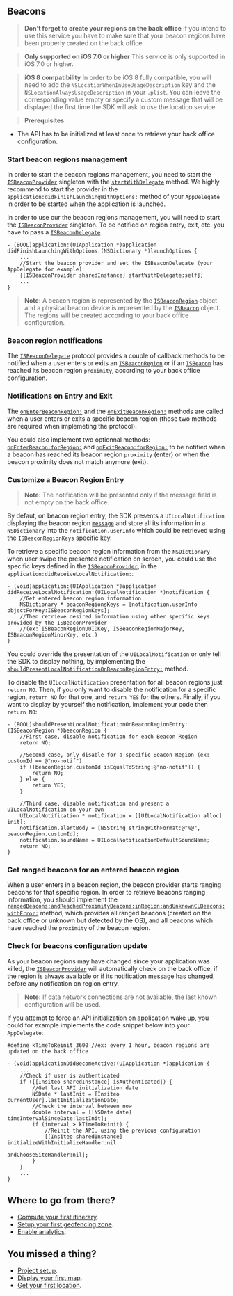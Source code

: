 ## Beacons

> **Don't forget to create your regions on the back office** If you intend to use this service you have to make sure that your beacon regions have been properly created on the back office.

> **Only supported on iOS 7.0 or higher** This service is only supported in iOS 7.0 or higher.

> **iOS 8 compatibility** In order to be iOS 8 fully compatible, you will need to add the `NSLocationWhenInUseUsageDescription` key and the `NSLocationAlwaysUsageDescription` in your `.plist`. You can leave the corresponding value empty or specify a custom message that will be displayed the first time the SDK will ask to use the location service.

> **Prerequisites**
- The API has to be initialized at least once to retrieve your back office configuration.

### Start beacon regions management

In order to start the beacon regions management, you need to start the [`ISBeaconProvider`](http://dev.insiteo.com/api/doc/ios/Classes/ISBeaconProvider.html) singleton with the [`startWithDelegate`](http://dev.insiteo.com/api/doc/ios/Classes/ISBeaconProvider.html#//api/name/startWithDelegate:) method. We highly recommend to start the provider in the `application:didFinishLaunchingWithOptions:` method of your `AppDelegate` in order to be started when the application is launched.

In order to use our the beacon regions management, you will need to start the [`ISBeaconProvider`](http://dev.insiteo.com/api/doc/ios/Classes/ISBeaconProvider.html) singleton. To be notified on region entry, exit, etc. you have to pass a [`ISBeaconDelegate`](http://dev.insiteo.com/api/doc/ios/Protocols/ISBeaconDelegate.html)

```objectivec++
- (BOOL)application:(UIApplication *)application didFinishLaunchingWithOptions:(NSDictionary *)launchOptions {
    ...
    //Start the beacon provider and set the ISBeaconDelegate (your AppDelegate for example)
    [[ISBeaconProvider sharedInstance] startWithDelegate:self];
    ...
}
```

> **Note:** A beacon region is represented by the [`ISBeaconRegion`](http://dev.insiteo.com/api/doc/ios/Classes/ISBeaconRegion.html) object and a physical beacon device is represented by the [`ISBeacon`](http://dev.insiteo.com/api/doc/ios/Classes/ISBeacon.html) object. The regions will be created according to your back office configuration.

### Beacon region notifications

The [`ISBeaconDelegate`](http://dev.insiteo.com/api/doc/ios/Protocols/ISBeaconDelegate.html) protocol provides a couple of callback methods to be notified when a user enters or exits an [`ISBeaconRegion`](http://dev.insiteo.com/api/doc/ios/Classes/ISBeaconRegion.html) or if an [`ISBeacon`](http://dev.insiteo.com/api/doc/ios/Classes/ISBeacon.html) has reached its beacon region `proximity`, according to your back office configuration.

### Notifications on Entry and Exit

The [`onEnterBeaconRegion:`](http://dev.insiteo.com/api/doc/ios/Protocols/ISBeaconDelegate.html#//api/name/onEnterBeaconRegion:) and the [`onExitBeaconRegion:`](http://dev.insiteo.com/api/doc/ios/Protocols/ISBeaconDelegate.html#//api/name/onExitBeaconRegion:) methods are called when a user enters or exits a specific beacon region (those two methods are required when implemeting the protocol).

You could also implement two optionnal methods: [`onEnterBeacon:forRegion:`](http://dev.insiteo.com/api/doc/ios/Protocols/ISBeaconDelegate.html#//api/name/onEnterBeacon:forRegion:) and [`onExitBeacon:forRegion:`](http://dev.insiteo.com/api/doc/ios/Protocols/ISBeaconDelegate.html#//api/name/onExitBeacon:forRegion:) to be notified when a beacon has reached its beacon region `proximity` (enter) or when the beacon proximity does not match anymore (exit).

### Customize a Beacon Region Entry

> **Note:** The notification will be presented only if the message field is not empty on the back office.

By defaut, on beacon region entry, the SDK presents a `UILocalNotification` displaying the beacon region [`message`](http://dev.insiteo.com/api/doc/ios/Classes/ISBeaconRegion.html#//api/name/message) and store all its information in a `NSDictionary` into the `notification.userInfo` which could be retrieved using the `ISBeaconRegionKeys` specific key.

To retrieve a specific beacon region information from the `NSDictionary` when user swipe the presented notification on screen, you could use the specific keys defined in the [`ISBeaconProvider`](http://dev.insiteo.com/api/doc/ios/Classes/ISBeaconProvider.html), in the `application:didReceiveLocalNotification:`:

```objectivec++
- (void)application:(UIApplication *)application didReceiveLocalNotification:(UILocalNotification *)notification {
    //Get entered beacon region information
    NSDictionary * beaconRegionsKeys = [notification.userInfo objectForKey:ISBeaconRegionKeys];
    //Then retrieve desired information using other specific keys provided by the ISBeaconProvider
    //(ex: ISBeaconRegionUUIDKey, ISBeaconRegionMajorKey, ISBeaconRegionMinorKey, etc.)
}
```

You could override the presentation of the `UILocalNotification` or only tell the SDK to display nothing, by implementing the [`shouldPresentLocalNotificationOnBeaconRegionEntry:`](http://dev.insiteo.com/api/doc/ios/Protocols/ISBeaconDelegate.html#//api/name/shouldPresentLocalNotificationOnBeaconRegionEntry:) method.

To disable the `UILocalNotification` presentation for all beacon regions just `return NO`. Then, if you only want to disable the notification for a specific region, `return NO` for that one, and `return YES` for the others. Finally, if you want to display by yourself the notification, implement your code then `return NO`:

```objectivec++
- (BOOL)shouldPresentLocalNotificationOnBeaconRegionEntry:(ISBeaconRegion *)beaconRegion {
    //First case, disable notification for each Beacon Region
    return NO;

    //Second case, only disable for a specific Beacon Region (ex: customId == @"no-notif")
    if ([beaconRegion.customId isEqualToString:@"no-notif"]) {
        return NO;
    } else {
        return YES;
    }

    //Third case, disable notification and present a UILocalNotification on your own
    UILocalNotification * notification = [[UILocalNotification alloc] init];
    notification.alertBody = [NSString stringWithFormat:@"%@", beaconRegion.customId];
    notification.soundName = UILocalNotificationDefaultSoundName;
    return NO;
}
```

### Get ranged beacons for an entered beacon region

When a user enters in a beacon region, the beacon provider starts ranging beacons for that specific region. In order to retrieve beacons ranging information, you should implement the [`rangedBeacons:andReachedProximityBeacons:inRegion:andUnknownCLBeacons:withError:`](http://dev.insiteo.com/api/doc/ios/Protocols/ISBeaconDelegate.html#//api/name/rangedBeacons:andReachedProximityBeacons:inRegion:andUnknownCLBeacons:withError:) method, which provides all ranged beacons (created on the back office or unknown but detected by the OS), and all beacons which have reached the `proximity` of the beacon region.

### Check for beacons configuration update

As your beacon regions may have changed since your application was killed, the [`ISBeaconProvider`](http://dev.insiteo.com/api/doc/ios/Classes/ISBeaconProvider.html) will automatically check on the back office, if the region is always available or if its notification message has changed, before any notification on region entry.

> **Note:** If data network connections are not available, the last known configuration will be used.

If you attempt to force an API initialization on application wake up, you could for example implements the code snippet below into your `AppDelegate`:

```objectivec++
#define kTimeToReinit 3600 //ex: every 1 hour, beacon regions are updated on the back office

- (void)applicationDidBecomeActive:(UIApplication *)application {
    ...
    //Check if user is authenticated
    if ([[Insiteo sharedInstance] isAuthenticated]) {
        //Get last API initialization date
        NSDate * lastInit = [Insiteo currentUser].lastInitializationDate;
        //Check the interval between now
        double interval = [[NSDate date] timeIntervalSinceDate:lastInit];
        if (interval > kTimeToReinit) {
            //Reinit the API, using the previous configuration
            [[Insiteo sharedInstance] initializeWithInitializeHandler:nil
                                                 andChooseSiteHandler:nil];
        }
    }
    ...
}
```

## Where to go from there?

- [Compute your first itinerary](itinerary.md).
- [Setup your first geofencing zone](geofence.md).
- [Enable analytics](analytics.md).

## You missed a thing?

- [Project setup](../README.md).
- [Display your first map](map.md).
- [Get your first location](location.md).